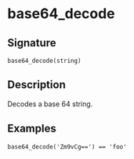 # base64_decode

## Signature

`base64_decode(string)`

## Description

Decodes a base 64 string.

## Examples

```
base64_decode('Zm9vCg==') == 'foo'
```
